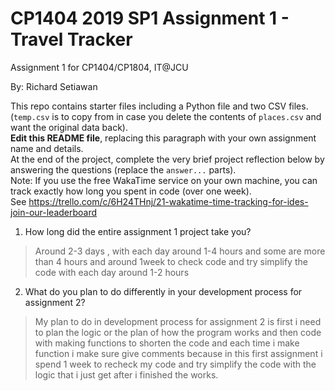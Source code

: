 # CP1404 2019 SP1 Assignment 1 - Travel Tracker
Assignment 1 for CP1404/CP1804, IT@JCU

By: Richard Setiawan

This repo contains starter files including a Python file and two CSV files.  
(`temp.csv` is to copy from in case you delete the contents of `places.csv` and want the original data back).  
**Edit this README file**, replacing this paragraph with your own assignment name and details.  
At the end of the project, complete the very brief project reflection below by answering the questions (replace the `answer...` parts).  
Note: If you use the free WakaTime service on your own machine, you can track exactly how long you spent in code (over one week).  
See https://trello.com/c/6H24THnj/21-wakatime-time-tracking-for-ides-join-our-leaderboard

1. How long did the entire assignment 1 project take you?
> Around 2-3 days , with each day around 1-4 hours and some are more than 4 hours
> and around 1week to check code and try simplify the code with each day around 1-2 hours

2. What do you plan to do  differently in your development process for assignment 2?
> My plan to do in development process for assignment 2 is first i need to plan
the logic or the plan of how the program works and then code with making functions to shorten the code
and each time i make function i make sure give comments because in this first assignment 
i spend 1 week to recheck my code and try simplify the code with the logic that i just get
after i finished the works.
